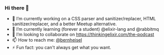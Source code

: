 ### Hi there 👋

- 🔭 I’m currently working on a CSS parser and sanitizer/replacer, HTML sanitizer/replacer, and a better Meetup alternative. 
- 🌱 I’m currently learning (forever a student) @elixir-lang and @rabbitmq
- 👯 I’m looking to collaborate on https://thinkingelixir.com/the-podcast
- 📫 How to reach me: [@bernheisel](https://twitter.com/bernheisel)
- ⚡ Fun fact: you can't always get what you want.
